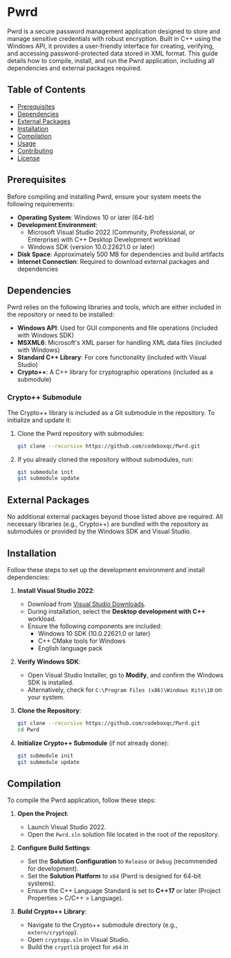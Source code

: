 # Pwrd

Pwrd is a secure password management application designed to store and manage sensitive credentials with robust encryption. Built in C++ using the Windows API, it provides a user-friendly interface for creating, verifying, and accessing password-protected data stored in XML format. This guide details how to compile, install, and run the Pwrd application, including all dependencies and external packages required.

## Table of Contents
- [Prerequisites](#prerequisites)
- [Dependencies](#dependencies)
- [External Packages](#external-packages)
- [Installation](#installation)
- [Compilation](#compilation)
- [Usage](#usage)
- [Contributing](#contributing)
- [License](#license)

## Prerequisites
Before compiling and installing Pwrd, ensure your system meets the following requirements:
- **Operating System**: Windows 10 or later (64-bit)
- **Development Environment**:
  - Microsoft Visual Studio 2022 (Community, Professional, or Enterprise) with C++ Desktop Development workload
  - Windows SDK (version 10.0.22621.0 or later)
- **Disk Space**: Approximately 500 MB for dependencies and build artifacts
- **Internet Connection**: Required to download external packages and dependencies

## Dependencies
Pwrd relies on the following libraries and tools, which are either included in the repository or need to be installed:

- **Windows API**: Used for GUI components and file operations (included with Windows SDK)
- **MSXML6**: Microsoft's XML parser for handling XML data files (included with Windows)
- **Standard C++ Library**: For core functionality (included with Visual Studio)
- **Crypto++**: A C++ library for cryptographic operations (included as a submodule)

### Crypto++ Submodule
The Crypto++ library is included as a Git submodule in the repository. To initialize and update it:
1. Clone the Pwrd repository with submodules:
   ```bash
   git clone --recursive https://github.com/codeboxqc/Pwrd.git
   ```
2. If you already cloned the repository without submodules, run:
   ```bash
   git submodule init
   git submodule update
   ```

## External Packages
No additional external packages beyond those listed above are required. All necessary libraries (e.g., Crypto++) are bundled with the repository as submodules or provided by the Windows SDK and Visual Studio.

## Installation
Follow these steps to set up the development environment and install dependencies:

1. **Install Visual Studio 2022**:
   - Download from [Visual Studio Downloads](https://visualstudio.microsoft.com/downloads/).
   - During installation, select the **Desktop development with C++** workload.
   - Ensure the following components are included:
     - Windows 10 SDK (10.0.22621.0 or later)
     - C++ CMake tools for Windows
     - English language pack

2. **Verify Windows SDK**:
   - Open Visual Studio Installer, go to **Modify**, and confirm the Windows SDK is installed.
   - Alternatively, check for `C:\Program Files (x86)\Windows Kits\10` on your system.

3. **Clone the Repository**:
   ```bash
   git clone --recursive https://github.com/codeboxqc/Pwrd.git
   cd Pwrd
   ```

4. **Initialize Crypto++ Submodule** (if not already done):
   ```bash
   git submodule init
   git submodule update
   ```

## Compilation
To compile the Pwrd application, follow these steps:

1. **Open the Project**:
   - Launch Visual Studio 2022.
   - Open the `Pwrd.sln` solution file located in the root of the repository.

2. **Configure Build Settings**:
   - Set the **Solution Configuration** to `Release` or `Debug` (recommended for development).
   - Set the **Solution Platform** to `x64` (Pwrd is designed for 64-bit systems).
   - Ensure the C++ Language Standard is set to **C++17** or later (Project Properties > C/C++ > Language).

3. **Build Crypto++ Library**:
   - Navigate to the Crypto++ submodule directory (e.g., `extern/cryptopp`).
   - Open `cryptopp.sln` in Visual Studio.
   - Build the `cryptlib` project for `x64` in